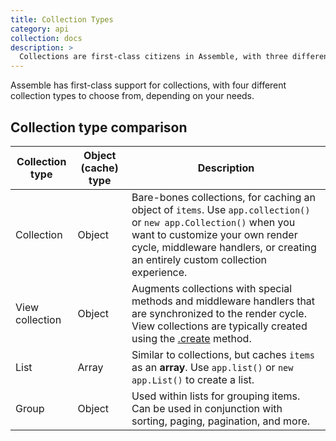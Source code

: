 ```yaml
---
title: Collection Types
category: api
collection: docs
description: > 
  Collections are first-class citizens in Assemble, with three different collection types to choose from. This document describes each collection type and provides the information you need to start using them.
---
```


Assemble has first-class support for collections, with four different collection types to choose from, depending on your needs.

## Collection type comparison

**Collection type** | **Object (cache) type** | **Description**
--- | --- | ---
Collection | Object | Bare-bones collections, for caching an object of `items`. Use `app.collection()` or `new app.Collection()` when you want to customize your own render cycle, middleware handlers, or creating an entirely custom collection experience.
View collection | Object | Augments collections with special methods and middleware handlers that are synchronized to the render cycle. View collections are typically created using the [.create](#create) method.
List | Array | Similar to collections, but caches `items` as an **array**. Use `app.list()` or `new app.List()` to create a list.
Group | Object | Used within lists for grouping items. Can be used in conjunction with sorting, paging, pagination, and more.
